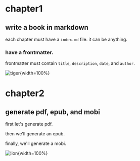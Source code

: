 # chapter1

## write a book in markdown

each chapter must have a `index.md` file. it can be anything.

### have a frontmatter.

frontmatter must contain `title`, `description`, `date`, and `author`.


![tiger](./tiger.png){width=100%}

# chapter2

## generate pdf, epub, and mobi

first let's generate pdf.

then we'll generate an epub.

finally, we'll generate a mobi.

![lion](./lion.png){width=100%}

